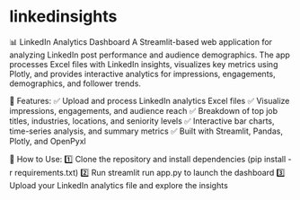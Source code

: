 # linkedinsights
📊 LinkedIn Analytics Dashboard
A Streamlit-based web application for analyzing LinkedIn post performance and audience demographics. The app processes Excel files with LinkedIn insights, visualizes key metrics using Plotly, and provides interactive analytics for impressions, engagements, demographics, and follower trends.

🚀 Features:
✅ Upload and process LinkedIn analytics Excel files
✅ Visualize impressions, engagements, and audience reach
✅ Breakdown of top job titles, industries, locations, and seniority levels
✅ Interactive bar charts, time-series analysis, and summary metrics
✅ Built with Streamlit, Pandas, Plotly, and OpenPyxl

🔧 How to Use:
1️⃣ Clone the repository and install dependencies (pip install -r requirements.txt)
2️⃣ Run streamlit run app.py to launch the dashboard
3️⃣ Upload your LinkedIn analytics file and explore the insights
